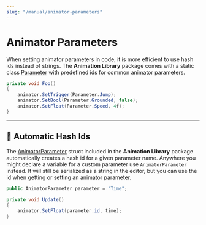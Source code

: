 ```yaml
---
slug: "/manual/animator-parameters"
---
```


# Animator Parameters

When setting animator parameters in code, it is more efficient to use hash ids instead of strings. The **Animation Library** package comes with a static class [Parameter](/api/Zigurous.Animation/Parameter) with predefined ids for common animator parameters.

```csharp
private void Foo()
{
    animator.SetTrigger(Parameter.Jump);
    animator.SetBool(Parameter.Grounded, false);
    animator.SetFloat(Parameter.Speed, 4f);
}
```

<hr/>

## 🔖 Automatic Hash Ids

The [AnimatorParameter](/api/Zigurous.Animation/AnimatorParameter) struct included in the **Animation Library** package automatically creates a hash id for a given parameter name. Anywhere you might declare a variable for a custom parameter use `AnimatorParameter` instead. It will still be serialized as a string in the editor, but you can use the id when getting or setting an animator parameter.

```csharp
public AnimatorParameter parameter = "Time";

private void Update()
{
    animator.SetFloat(parameter.id, time);
}
```
